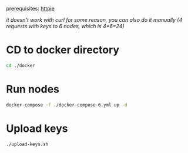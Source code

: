 prerequisites:
[httpie](https://httpie.io/)

_it doesn't work with curl for some reason, you can also do it manually (4 requests with keys to 6 nodes, which is 4*6=24)_

# CD to docker directory
```bash
cd ./docker
```

# Run nodes
```bash
docker-compose -f ./docker-compose-6.yml up -d
``` 

# Upload keys
```bash
./upload-keys.sh
```